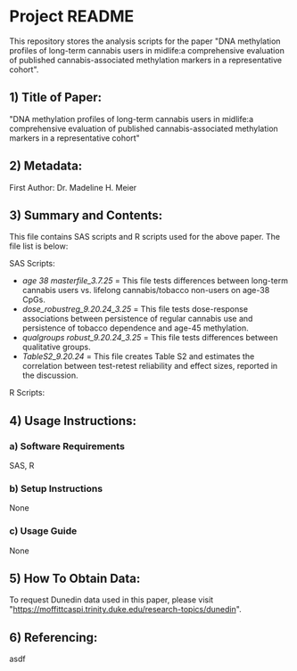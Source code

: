 # Project README

This repository stores the analysis scripts for the paper "DNA methylation profiles of long-term cannabis users in midlife:a comprehensive evaluation of published cannabis-associated methylation markers in a representative cohort".

## 1) Title of Paper: 
"DNA methylation profiles of long-term cannabis users in midlife:a comprehensive evaluation of published cannabis-associated methylation markers in a representative cohort"

## 2) Metadata: 
First Author: Dr. Madeline H. Meier

## 3) Summary and Contents: 
This file contains SAS scripts and R scripts used for the above paper. The file list is below:

SAS Scripts:
- *age 38 masterfile_3.7.25* = This file tests differences between long-term cannabis users vs. lifelong cannabis/tobacco non-users on age-38 CpGs.
- *dose_robustreg_9.20.24_3.25* = This file tests dose-response associations between persistence of regular cannabis use and persistence of tobacco dependence and age-45 methylation.
- *qualgroups robust_9.20.24_3.25* = This file tests differences between qualitative groups.
- *TableS2_9.20.24* = This file creates Table S2 and estimates the correlation between test-retest reliability and effect sizes, reported in the discussion.

R Scripts: 

## 4) Usage Instructions: 
### a) Software Requirements
SAS, R

### b) Setup Instructions
None

### c) Usage Guide
None

## 5) How To Obtain Data: 
To request Dunedin data used in this paper, please visit "https://moffittcaspi.trinity.duke.edu/research-topics/dunedin".

## 6) Referencing: 
asdf
